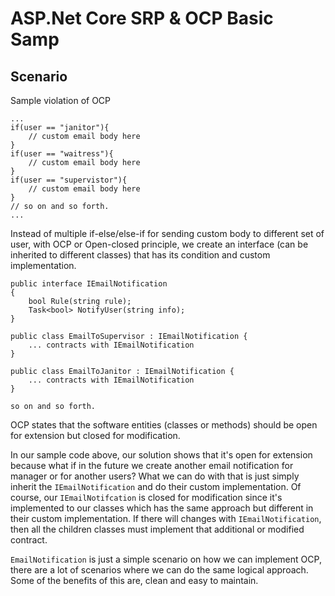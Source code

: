 # ASP.Net Core SRP & OCP Basic Samp

## Scenario

Sample violation of OCP 

```
...
if(user == "janitor"){
    // custom email body here
}
if(user == "waitress"){
	// custom email body here
}
if(user == "supervistor"){
	// custom email body here
}
// so on and so forth.
...
```
Instead of multiple if-else/else-if for sending custom body to different set of user, with OCP or Open-closed principle, we create an interface (can be inherited to different classes) that has its condition and custom implementation.
```
public interface IEmailNotification
{
	bool Rule(string rule);
    Task<bool> NotifyUser(string info);
}

public class EmailToSupervisor : IEmailNotification {
    ... contracts with IEmailNotification
}

public class EmailToJanitor : IEmailNotification {
    ... contracts with IEmailNotification
}

so on and so forth.
```
OCP states that the software entities (classes or methods) should be open for extension but closed for modification.

In our sample code above, our solution shows that it's open for extension because what if in the future we create another email notification for manager or for another users? What we can do with that is just simply inherit the `IEmailNotification` and do their custom implementation. Of course, our `IEmailNotifcation` is closed for modification since it's implemented to our classes which has the same approach but different in their custom implementation. If there will changes with `IEmailNotification`, then all the children classes must implement that additional or modified contract.

`EmailNotification` is just a simple scenario on how we can implement OCP, there are a lot of scenarios where we can do the same logical approach. Some of the benefits of this are, clean and easy to maintain.